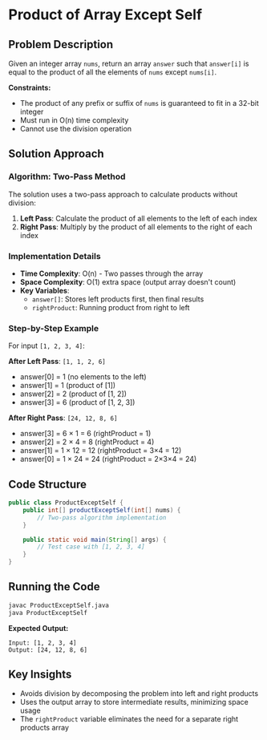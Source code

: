 # Product of Array Except Self

## Problem Description
Given an integer array `nums`, return an array `answer` such that `answer[i]` is equal to the product of all the elements of `nums` except `nums[i]`.

**Constraints:**
- The product of any prefix or suffix of `nums` is guaranteed to fit in a 32-bit integer
- Must run in O(n) time complexity
- Cannot use the division operation

## Solution Approach

### Algorithm: Two-Pass Method
The solution uses a two-pass approach to calculate products without division:

1. **Left Pass**: Calculate the product of all elements to the left of each index
2. **Right Pass**: Multiply by the product of all elements to the right of each index

### Implementation Details
- **Time Complexity**: O(n) - Two passes through the array
- **Space Complexity**: O(1) extra space (output array doesn't count)
- **Key Variables**:
  - `answer[]`: Stores left products first, then final results
  - `rightProduct`: Running product from right to left

### Step-by-Step Example
For input `[1, 2, 3, 4]`:

**After Left Pass**: `[1, 1, 2, 6]`
- answer[0] = 1 (no elements to the left)
- answer[1] = 1 (product of [1])
- answer[2] = 2 (product of [1, 2])
- answer[3] = 6 (product of [1, 2, 3])

**After Right Pass**: `[24, 12, 8, 6]`
- answer[3] = 6 × 1 = 6 (rightProduct = 1)
- answer[2] = 2 × 4 = 8 (rightProduct = 4)
- answer[1] = 1 × 12 = 12 (rightProduct = 3×4 = 12)
- answer[0] = 1 × 24 = 24 (rightProduct = 2×3×4 = 24)

## Code Structure
```java
public class ProductExceptSelf {
    public int[] productExceptSelf(int[] nums) {
        // Two-pass algorithm implementation
    }

    public static void main(String[] args) {
        // Test case with [1, 2, 3, 4]
    }
}
```

## Running the Code
```bash
javac ProductExceptSelf.java
java ProductExceptSelf
```

**Expected Output:**
```
Input: [1, 2, 3, 4]
Output: [24, 12, 8, 6]
```

## Key Insights
- Avoids division by decomposing the problem into left and right products
- Uses the output array to store intermediate results, minimizing space usage
- The `rightProduct` variable eliminates the need for a separate right products array